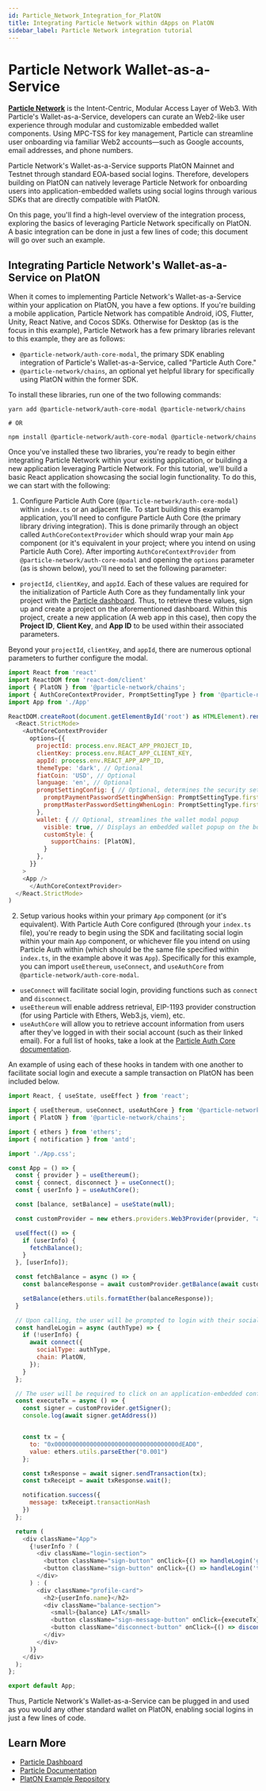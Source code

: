 ```yaml
---
id: Particle_Network_Integration_for_PlatON
title: Integrating Particle Network within dApps on PlatON
sidebar_label: Particle Network integration tutorial
---
```


# Particle Network Wallet-as-a-Service

[**Particle Network**](https://particle.network) is the Intent-Centric, Modular Access Layer of Web3. With Particle's Wallet-as-a-Service, developers can curate an Web2-like user experience through modular and customizable embedded wallet components. Using MPC-TSS for key management, Particle can streamline user onboarding via familiar Web2 accounts—such as Google accounts, email addresses, and phone numbers.

Particle Network's Wallet-as-a-Service supports PlatON Mainnet and Testnet through standard EOA-based social logins. Therefore, developers building on PlatON can natively leverage Particle Network for onboarding users into application-embedded wallets using social logins through various SDKs that are directly compatible with PlatON.

On this page, you'll find a high-level overview of the integration process, exploring the basics of leveraging Particle Network specifically on PlatON. A basic integration can be done in just a few lines of code; this document will go over such an example.

## Integrating Particle Network's Wallet-as-a-Service on PlatON

When it comes to implementing Particle Network's Wallet-as-a-Service within your application on PlatON, you have a few options. If you're building a mobile application, Particle Network has compatible Android, iOS, Flutter, Unity, React Native, and Cocos SDKs. Otherwise for Desktop (as is the focus in this example), Particle Network has a few primary libraries relevant to this example, they are as follows:

- `@particle-network/auth-core-modal`, the primary SDK enabling integration of Particle's Wallet-as-a-Service, called "Particle Auth Core."
- `@particle-network/chains`, an optional yet helpful library for specifically using PlatON within the former SDK.

To install these libraries, run one of the two following commands:

```shell
yarn add @particle-network/auth-core-modal @particle-network/chains

# OR

npm install @particle-network/auth-core-modal @particle-network/chains
```

Once you've installed these two libraries, you're ready to begin either integrating Particle Network within your existing application, or building a new application leveraging Particle Network. For this tutorial, we'll build a basic React application showcasing the social login functionality. To do this, we can start with the following:

1. Configure Particle Auth Core (`@particle-network/auth-core-modal`) within `index.ts` or an adjacent file.
To start building this example application, you'll need to configure Particle Auth Core (the primary library driving integration). This is done primarily through an object called `AuthCoreContextProvider` which should wrap your main `App` component (or it's equivalent in your project; where you intend on using Particle Auth Core). After importing `AuthCoreContextProvider` from `@particle-network/auth-core-modal` and opening the `options` parameter (as is shown below), you'll need to set the following parameter:
- `projectId`, `clientKey`, and `appId`. Each of these values are required for the initialization of Particle Auth Core as they fundamentally link your project with the [Particle dashboard](https://dashboard.particle.network). Thus, to retrieve these values, sign up and create a project on the aforementioned dashboard. Within this project, create a new application (A web app in this case), then copy the **Project ID**, **Client Key**, and **App ID** to be used within their associated parameters.

Beyond your `projectId`, `clientKey`, and `appId`, there are numerous optional parameters to further configure the modal.

```js
import React from 'react'
import ReactDOM from 'react-dom/client'
import { PlatON } from '@particle-network/chains';
import { AuthCoreContextProvider, PromptSettingType } from '@particle-network/auth-core-modal';
import App from './App'

ReactDOM.createRoot(document.getElementById('root') as HTMLElement).render(
  <React.StrictMode>
    <AuthCoreContextProvider
      options={{
        projectId: process.env.REACT_APP_PROJECT_ID,
        clientKey: process.env.REACT_APP_CLIENT_KEY,
        appId: process.env.REACT_APP_APP_ID,
        themeType: 'dark', // Optional
        fiatCoin: 'USD', // Optional
        language: 'en', // Optional
        promptSettingConfig: { // Optional, determines the security settings that a user has to configure
          promptPaymentPasswordSettingWhenSign: PromptSettingType.first,
          promptMasterPasswordSettingWhenLogin: PromptSettingType.first,
        },
        wallet: { // Optional, streamlines the wallet modal popup
          visible: true, // Displays an embedded wallet popup on the bottom right of the screen after login
          customStyle: {
            supportChains: [PlatON],
          }
        },
      }}
    >
    <App />
      </AuthCoreContextProvider>
  </React.StrictMode>
)
```

2. Setup various hooks within your primary `App` component (or it's equivalent).
With Particle Auth Core configured (through your `index.ts` file), you're ready to begin using the SDK and facilitating social login within your main `App` component, or whichever file you intend on using Particle Auth within (which should be the same file specified within `index.ts`, in the example above it was `App`). Specifically for this example, you can import `useEthereum`, `useConnect`, and `useAuthCore` from `@particle-network/auth-core-modal`.

- `useConnect` will facilitate social login, providing functions such as `connect` and `disconnect`.
- `useEthereum` will enable address retrieval, EIP-1193 provider construction (for using Particle with Ethers, Web3.js, viem), etc.
- `useAuthCore` will allow you to retrieve account information from users after they've logged in with their social account (such as their linked email).
For a full list of hooks, take a look at the [Particle Auth Core documentation](https://docs.particle.network/developers/auth-service/core/web#auth-core-hooks).

An example of using each of these hooks in tandem with one another to facilitate social login and execute a sample transaction on PlatON has been included below.

```js
import React, { useState, useEffect } from 'react';

import { useEthereum, useConnect, useAuthCore } from '@particle-network/auth-core-modal';
import { PlatON } from '@particle-network/chains';

import { ethers } from 'ethers';
import { notification } from 'antd';

import './App.css';

const App = () => {
  const { provider } = useEthereum();
  const { connect, disconnect } = useConnect();
  const { userInfo } = useAuthCore();

  const [balance, setBalance] = useState(null);

  const customProvider = new ethers.providers.Web3Provider(provider, "any");

  useEffect(() => {
    if (userInfo) {
      fetchBalance();
    }
  }, [userInfo]);

  const fetchBalance = async () => {
    const balanceResponse = await customProvider.getBalance(await customProvider.getSigner().getAddress());

    setBalance(ethers.utils.formatEther(balanceResponse));
  }

  // Upon calling, the user will be prompted to login with their social account according to authType
  const handleLogin = async (authType) => {
    if (!userInfo) {
      await connect({
        socialType: authType,
        chain: PlatON,
      });
    }
  };

  // The user will be required to click on an application-embedded confirmation popup, after which this transaction will be sent.
  const executeTx = async () => {
    const signer = customProvider.getSigner();
    console.log(await signer.getAddress())


    const tx = {
      to: "0x00000000000000000000000000000000000dEAD0",
      value: ethers.utils.parseEther("0.001")
    };

    const txResponse = await signer.sendTransaction(tx);
    const txReceipt = await txResponse.wait();

    notification.success({
      message: txReceipt.transactionHash
    })
  };

  return (
    <div className="App">
      {!userInfo ? (
        <div className="login-section">
          <button className="sign-button" onClick={() => handleLogin('google')}>Sign in with Google</button>
          <button className="sign-button" onClick={() => handleLogin('twitter')}>Sign in with Twitter</button>
        </div>
      ) : (
        <div className="profile-card">
          <h2>{userInfo.name}</h2>
          <div className="balance-section">
            <small>{balance} LAT</small>
            <button className="sign-message-button" onClick={executeTx}>Execute Transaction</button>
            <button className="disconnect-button" onClick={() => disconnect()}>Logout</button>
          </div>
        </div>
      )}
    </div>
  );
};

export default App;
```

Thus, Particle Network's Wallet-as-a-Service can be plugged in and used as you would any other standard wallet on PlatON, enabling social logins in just a few lines of code.

## Learn More

- [Particle Dashboard](https://dashboard.particle.network)
- [Particle Documentation](https://docs.particle.network)
- [PlatON Example Repository](https://github.com/TABASCOatw/particle-platon-demo)